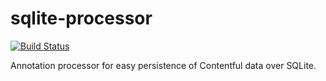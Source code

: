 # sqlite-processor

[![Build Status](https://magnum.travis-ci.com/contentful/sqlite-processor.svg?token=J8uWM5wmFQZTgYu2HNmp&branch=master)](https://magnum.travis-ci.com/contentful/sqlite-processor)

Annotation processor for easy persistence of Contentful data over SQLite.
